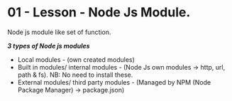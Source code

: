 # **01 - Lesson - Node Js Module.**

Node js module like set of function.

**_3 types of Node js modules_**

- Local modules - (own created modules)
- Built in modules/ internal modules - (Node Js own modules -> http, url, path & fs). NB: No need to install these.
- External modules/ third party modules - (Managed by NPM (Node Package Manager) -> package.json)
